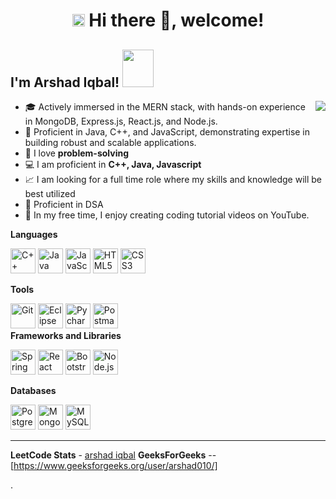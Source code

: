 <!--
### Hi there 👋, welcome!
**arshad/arshad** is a ✨ _special_ ✨ repository because its `README.md` (this file) appears on your GitHub profile.

Here are some ideas to get you started:


- 🌱 I’m currently learning ...
- 👯 I’m looking to collaborate on ...
- 🤔 I’m looking for help with ...
- 💬 Ask me about ...
- 📫 How to reach me: ...
- 😄 Pronouns: ...
- ⚡ Fun fact: ...
-->

<h1 align="center"><img src="https://slackmojis.com/emojis/4845-rickroll/download" width="20" /> Hi there 👋, welcome! 
<h2> I'm Arshad Iqbal! <img src="https://media.giphy.com/media/iIqmM5tTjmpOB9mpbn/giphy.gif" width="50" height="60"></h2>
 <img src="https://media.giphy.com/media/4Zgy9QqzWU8C3ugvCa/giphy.gif" align="right">
 
- 🎓 Actively immersed in the MERN stack, with hands-on experience in MongoDB, Express.js, React.js, and Node.js.
- 🔭 Proficient in Java, C++, and JavaScript, demonstrating expertise in building robust and scalable applications.
- 💖 I love **problem-solving**
- 💻 I am proficient in **C++, Java, Javascript**
- 📈 I am looking for a full time role where my skills and knowledge will be best utilized
- 📙 Proficient in DSA
- 🐸 In my free time, I enjoy creating coding tutorial videos on YouTube.
 
**Languages**
 
 <a href="https://isocpp.org/" title="C++"><img src="https://github.com/get-icon/geticon/raw/master/icons/c-plusplus.svg" alt="C++" width="40px" height="40px"></a> 
 <a href="https://www.java.com/" title="Java"><img src="https://github.com/get-icon/geticon/raw/master/icons/java.svg" alt="Java" width="40px" height="40px"></a>
 <a href="https://developer.mozilla.org/en-US/docs/Web/JavaScript" title="JavaScript"><img src="https://github.com/get-icon/geticon/raw/master/icons/javascript.svg"  alt="JavaScript" width="40px" height="40px"></a>
 <a href="https://www.w3.org/TR/html5/" title="HTML5"><img src="https://github.com/get-icon/geticon/raw/master/icons/html-5.svg" alt="HTML5" width="40px" height="40px"></a>
 <a href="https://www.w3.org/TR/CSS/" title="CSS3"><img src="https://github.com/get-icon/geticon/raw/master/icons/css-3.svg" alt="CSS3" width="40px" height="40px"></a>
 
 
 **Tools**
 
<a href="https://git-scm.com/" title="Git"><img src="https://github.com/get-icon/geticon/raw/master/icons/git-icon.svg" alt="Git" width="40px" height="40px"></a>
<a href="https://www.eclipse.org/" title="Eclipse"><img src="https://www.eclipse.org/downloads/assets/public/images/logo-eclipse.png" alt="Eclipse IDE" width="40px" height="40px"></a>
<a href="https://www.jetbrains.com/pycharm/" title="Pycharm"><img src="https://upload.wikimedia.org/wikipedia/commons/thumb/1/1d/PyCharm_Icon.svg/64px-PyCharm_Icon.svg.png" alt="Pycharm" width="40px" height="40px"></a>
<a href="https://postman.com" title="Postman"> <img src="https://www.vectorlogo.zone/logos/getpostman/getpostman-icon.svg" alt="Postman" width="40px" height="40px"/> </a>  
**Frameworks and Libraries**

<a href="https://spring.io/" title="Spring"><img src="https://github.com/get-icon/geticon/raw/master/icons/spring.svg" alt="Spring" width="40px" height="40px"></a>
<a href="https://reactjs.org/" title="React"><img src="https://github.com/get-icon/geticon/raw/master/icons/react.svg" alt="React" width="40px" height="40px"></a>
<a href="https://getbootstrap.com/" title="Bootstrap"><img src="https://github.com/get-icon/geticon/raw/master/icons/bootstrap.svg" alt="Bootstrap" width="40px" height="40px"></a>
<a href="https://nodejs.org/" title="Node.js"><img src="https://github.com/get-icon/geticon/raw/master/icons/nodejs-icon.svg" alt="Node.js" width="40px" height="40px"></a>

**Databases**

<a href="https://www.postgresql.org/" title="PostgreSQL"><img src="https://github.com/get-icon/geticon/raw/master/icons/postgresql.svg" alt="PostgreSQL" width="40px" height="40px"></a>
<a href="https://www.mongodb.org/" title="MongoDB"><img src="https://github.com/get-icon/geticon/raw/master/icons/mongodb-icon.svg" alt="MongoDB" width="40px" height="40px"></a>
<a href="https://dev.mysql.com/" title="MySQL"><img src="https://github.com/get-icon/geticon/raw/master/icons/mysql.svg" alt="MySQL" width="40px" height="40px"></a>

 
 ---
 
 **LeetCode Stats** - [arshad iqbal](https://leetcode.com/u/arshad010/)
 **GeeksForGeeks** --[https://www.geeksforgeeks.org/user/arshad010/]
 
.

